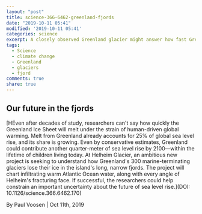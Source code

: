 ```yaml
---
layout: "post"
title: science-366-6462-greenland-fjords
date: "2019-10-11 05:41"
modified: '2019-10-11 05:41'
categories: science
excerpt: A closely observed Greenland glacier might answer how fast Greenland glaciers are melting
tags:
  - Science
  - climate change
  - Greenland
  - glaciers
  - fjord
comments: true
share: true
---
```


## Our future in the fjords

[HEven after decades of study, researchers can't say how quickly the Greenland Ice Sheet will melt under the strain of human-driven global warming. Melt from Greenland already accounts for 25% of global sea level rise, and its share is growing. Even by conservative estimates, Greenland could contribute another quarter-meter of sea level rise by 2100—within the lifetime of children living today. At Helheim Glacier, an ambitious new project is seeking to understand how Greenland's 300 marine-terminating glaciers lose their ice in the island's long, narrow fjords. The project will chart infiltrating warm Atlantic Ocean water, along with every angle of Helheim's fracturing face. If successful, the researchers could help constrain an important uncertainty about the future of sea level rise.](DOI: 10.1126/science.366.6462.170)

By Paul Voosen | Oct 11th, 2019
